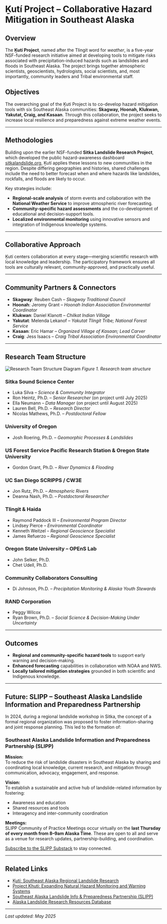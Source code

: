 # Ḵutí Project – Collaborative Hazard Mitigation in Southeast Alaska

## Overview  
The **Ḵutí Project**, named after the Tlingit word for *weather*, is a five-year NSF-funded research initiative aimed at developing tools to mitigate risks associated with precipitation-induced hazards such as landslides and floods in Southeast Alaska. The project brings together atmospheric scientists, geoscientists, hydrologists, social scientists, and, most importantly, community leaders and Tribal environmental staff.

## Objectives  
The overarching goal of the Ḵutí Project is to co-develop hazard mitigation tools with six Southeast Alaska communities: **Skagway, Hoonah, Klukwan, Yakutat, Craig, and Kasaan**. Through this collaboration, the project seeks to increase local resilience and preparedness against extreme weather events.

---

## Methodologies  
Building upon the earlier NSF-funded **Sitka Landslide Research Project**, which developed the public hazard-awareness dashboard [sitkalandslide.org](https://sitkalandslide.org), Ḵutí applies these lessons to new communities in the region. Despite differing geographies and histories, shared challenges include the need to better forecast when and where hazards like landslides, rockfalls, and floods are likely to occur.

Key strategies include:

- **Regional-scale analysis** of storm events and collaboration with the **National Weather Service** to improve atmospheric river forecasting.  
- **Community-specific hazard assessments** and the co-development of educational and decision-support tools.  
- **Localized environmental monitoring** using innovative sensors and integration of Indigenous knowledge systems.

---

## Collaborative Approach  
Ḵutí centers collaboration at every stage—merging scientific research with local knowledge and leadership. The participatory framework ensures all tools are culturally relevant, community-approved, and practically useful.

---

## Community Partners & Connectors  

- **Skagway**: Reuben Cash – *Skagway Traditional Council*  
- **Hoonah**: Jeromy Grant – *Hoonah Indian Association Environmental Coordinator*  
- **Klukwan**: Daniel Klanott – *Chilkat Indian Village*  
- **Yakutat**: Melenda Lekanof – *Yakutat Tlingit Tribe; National Forest Service*  
- **Kasaan**: Eric Hamar – *Organized Village of Kasaan; Lead Carver*  
- **Craig**: Jess Isaacs – *Craig Tribal Association Environmental Coordinator*

---

## Research Team Structure  
![Research Team Structure Diagram](https://github.com/user-attachments/assets/89dce4d0-3c8b-486b-8570-985f25e48f3a)
*Figure 1. Research team structure*

### Sitka Sound Science Center  
- Luka Silva – *Science & Community Integrator*  
- Ron Heintz, Ph.D. – *Senior Researcher* (on project until July 2025)  
- Ella Neumann – *Data Manager* (on project until August 2025)  
- Lauren Bell, Ph.D. – *Research Director*  
- Nicolas Mathews, Ph.D. – *Postdoctoral Fellow*  

### University of Oregon  
- Josh Roering, Ph.D. – *Geomorphic Processes & Landslides*  

### US Forest Service Pacific Research Station & Oregon State University  
- Gordon Grant, Ph.D. – *River Dynamics & Flooding*  

### UC San Diego SCRIPPS / CW3E  
- Jon Rutz, Ph.D. – *Atmospheric Rivers*  
- Deanna Nash, Ph.D. – *Postdoctoral Researcher*  

### Tlingit & Haida  
- Raymond Paddock III – *Environmental Program Director*  
- Lindsey Pierce – *Environmental Coordinator*  
- Kenneth Weitzel – *Regional Geoscience Specialist*  
- James Refuerzo – *Regional Geoscience Specialist*

### Oregon State University – OPEnS Lab  
- John Selker, Ph.D.  
- Chet Udell, Ph.D.

### Community Collaborators Consulting  
- Di Johnson, Ph.D. – *Precipitation Monitoring & Alaska Youth Stewards*

### RAND Corporation  
- Peggy Wilcox  
- Ryan Brown, Ph.D. – *Social Science & Decision-Making Under Uncertainty*

---

## Outcomes  
- **Regional and community-specific hazard tools** to support early warning and decision-making.  
- **Enhanced forecasting** capabilities in collaboration with NOAA and NWS.  
- **Locally tailored mitigation strategies** grounded in both scientific and Indigenous knowledge.

---

## Future: SLIPP – Southeast Alaska Landslide Information and Preparedness Partnership  

In 2024, during a regional landslide workshop in Sitka, the concept of a formal regional organization was proposed to foster information-sharing and joint response planning. This led to the formation of:

### Southeast Alaska Landslide Information and Preparedness Partnership (SLIPP)  

**Mission:**  
To reduce the risk of landslide disasters in Southeast Alaska by sharing and coordinating local knowledge, current research, and mitigation through communication, advocacy, engagement, and response.

**Vision:**  
To establish a sustainable and active hub of landslide-related information by fostering:  
- Awareness and education  
- Shared resources and tools  
- Interagency and inter-community coordination

**Meetings:**  
SLIPP Community of Practice Meetings occur virtually on the **last Thursday of every month from 8–9am Alaska Time**. These are open to all and serve as a venue for research updates, partnership-building, and coordination.

[Subscribe to the SLIPP Substack](https://seaklandslideworkinggroup.substack.com/about) to stay connected.

---

## Related Links  
- [Ḵutí: Southeast Alaska Regional Landslide Research](https://sitkascience.org/research-projects/khuti-southest-alaska-regional-landslide-research/)  
- [Project Khuti: Expanding Natural Hazard Monitoring and Warning Systems](https://sitkascience.org/project-kuti-expanding-natural-hazard-monitoring-and-warning-systems-in-se-alaskan-tribal-communities/)  
- [Southeast Alaska Landslide Info & Preparedness Partnership (SLIPP)](https://seaklandslideworkinggroup.substack.com/about)  
- [Alaska Landslide Research Resources Database](https://docs.google.com/spreadsheets/d/1UJJnXcTNqIOBb8u9dFThlVdzbf5geZQPzrpGkZjZciI/edit#gid=9487562)

---

*Last updated: May 2025*
